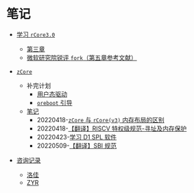 ﻿# 笔记

- [学习 `rCore3.0`](rCore3.0)
  - [第三章](rCore3.0/20220312-lab3.md)
  - [微软研究院锐评 `fork`（第五章参考文献）](rCore3.0/20220330-get-fork-out-of-my-os.md)

- [`zCore`](zCore)
  - 补完计划
    - [用户态驱动](zCore/user-mode-driver/20220415-summary.md)
    - [`oreboot` 引导](zCore/oreboot/20220423-summary.md)
  - [笔记](zCore/note)
    - 20220418-[`zCore` 与 `rCore(v3)` 内存布局的区别](zCore/note/20220418-difference-of-memory-between-zcore-and-rcore-v3/doc.md)
    - 20220418-[【翻译】RISCV 特权级规范-寻址及内存保护](zCore/note/20220418-translation/doc.md)
    - 20220423-[学习 D1 SPL 软件](zCore/note/20220423-d1-spl.md)
    - 20220509-[【翻译】SBI 规范](zCore/note/20220509-translation-riscv-sbi/toc.md)

- [咨询记录](consult-journal)
  - [洛佳](consult-journal/LuoJia.md)
  - [ZYR](consult-journal/ZYR.md)
